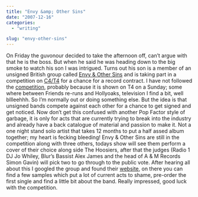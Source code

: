 ```yaml
---
title: "Envy &amp; Other Sins"
date: "2007-12-16"
categories: 
  - "writing"

slug: "envy-other-sins"
---
```


On Friday the guvonour decided to take the afternoon off, can’t argue with that he is the boss. But when he said he was heading down to the big smoke to watch his son I was intrigued. Turns out his son is a member of an unsigned British group called [Envy & Other Sins](http://www.mobileact.co.uk/bands/Envy-And-Other-Sins) and is taking part in a competition on [C4/T4](http://www.channel4.com/entertainment/t4/) for a chance for a record contract. I have not followed the [competition](http://www.mobileact.co.uk/), probably because it is shown on T4 on a Sunday; some where between Friends re-runs and Hollyoaks, television I find a bit, well bllleehhh. So I’m normally out or doing something else. But the idea is that unsigned bands compete against each other for a chance to get signed and get noticed. Now don’t get this confused with another Pop Factor style of garbage, it is only for acts that are currently trying to break into the industry and already have a back catalogue of material and passion to make it. Not a one night stand solo artist that takes 12 months to put a half assed album together; my heart is fecking bleeding! Envy & Other Sins are still in the competition along with three others, todays show will see them perform a cover of their choice along side The Hoosiers, after that the judges (Radio 1 DJ Jo Whiley, Blur’s Bassist Alex James and the head of A & M Records Simon Gavin) will pick two to go through to the public vote. After hearing all about this I googled the group and found their [website](http://www.envyandothersins.co.uk/), on there you can find a few samples which put a lot of current acts to shame, pre-order the first single and find a little bit about the band. Really impressed, good luck with the competition.
